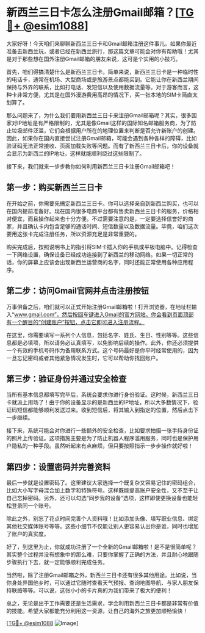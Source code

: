 # 新西兰三日卡怎么注册Gmail邮箱？[[TG💪+ @esim1088](https://t.me/s/esim1088)]

大家好呀！今天咱们来聊聊新西兰三日卡和Gmail邮箱注册这件事儿。如果你最近准备去新西兰玩，或者已经在新西兰旅行，那这篇文章可能会对你有帮助哦！尤其是对于那些想在国外注册Gmail邮箱的朋友来说，这可是个实用的小技巧。

首先，咱们得搞清楚什么是新西兰三日卡。简单来说，新西兰三日卡是一种临时性的电话卡，通常在机场、大型商场或是旅游景点都能买到。它能让你在新西兰期间保持与外界的联系，比如打电话、发短信以及使用数据流量等。对于游客而言，这种卡非常方便，尤其是在国外漫游费用高昂的情况下，买一张本地的SIM卡简直太划算了。

那么问题来了，为什么我们要用新西兰三日卡来注册Gmail邮箱呢？其实，很多国家对IP地址是有严格限制的，尤其是像Gmail这样的国际知名邮箱服务商，为了防止垃圾邮件泛滥，它们会根据用户所在的地理位置来判断是否允许新账户的创建。因此，如果你在国内直接尝试注册Gmail邮箱，可能会遇到各种各样的障碍，比如验证码无法正常接收、页面加载失败等问题。而有了新西兰三日卡后，你的设备就会显示为新西兰的IP地址，这样就能顺利绕过这些限制了。

接下来，我们就来一步步教你如何利用新西兰三日卡注册Gmail邮箱吧！

## 第一步：购买新西兰三日卡

在开始之前，你需要先搞定新西兰三日卡。你可以选择亲自到新西兰购买，也可以在国内提前准备好。现在国内很多电商平台都有售卖新西兰三日卡的服务，价格相对便宜，而且操作起来也十分方便。不过需要注意的是，一定要选择信誉好的商家，并且确认卡内包含足够的通话时间、短信数量以及数据流量。毕竟，咱们这次要用这张卡完成注册任务，所以资源充足是非常重要的。

购买完成后，按照说明书上的指引将SIM卡插入你的手机或平板电脑中。记得检查一下网络设置，确保设备已经成功连接到了新西兰的移动网络。如果一切正常的话，你的屏幕上应该会出现新西兰运营商的名字，同时还能正常使用各种应用程序。

## 第二步：访问Gmail官网并点击注册按钮

万事俱备之后，咱们就可以正式开始注册Gmail邮箱啦！打开浏览器，在地址栏输入“www.gmail.com”，然后按回车键进入Gmail的官方网站。你会看到页面顶部有一个醒目的“创建账户”按钮，点击它即可进入注册流程。

在这里，你需要填写一系列个人信息，包括名字、姓氏、生日、性别等等。这些信息都是必填项，所以请务必认真填写，以免影响后续的操作。此外，你还必须提供一个有效的手机号码作为备用联系方式。这个号码最好是你平时经常使用的，因为一旦忘记密码或者其他紧急情况发生时，它可以帮助你找回账户。

## 第三步：验证身份并通过安全检查

当所有基本信息都填写完毕后，系统会要求你进行身份验证。这时候，新西兰三日卡就派上用场了！由于你的设备显示的是新西兰的IP地址，所以大多数情况下，验证码短信都能够顺利发送过来。收到短信后，将其输入到指定的位置，然后点击下一步继续。

接下来，系统可能会对你进行一些额外的安全检查，比如要求拍摄一张手持身份证的照片上传验证。这项措施主要是为了防止机器人程序滥用服务，同时也是保护用户隐私的一种手段。虽然听起来有点麻烦，但只要按照指示一步步操作就好啦！

## 第四步：设置密码并完善资料

最后一步就是设置密码了。这里建议大家选择一个既复杂又容易记住的密码组合，比如大小写字母混合加上数字和特殊符号。这样既能提高账户安全性，又不至于让自己忘掉密码。另外，还可以勾选“同步我的设备”选项，这样即使更换设备也能轻松登录同一个账号。

除此之外，别忘了花点时间完善个人资料哦！比如添加头像、填写职业信息、绑定其他社交媒体账号等等。这些小细节不仅能让别人更容易认出你是谁，同时也增加了账户的真实度。

好了，到这里为止，你就成功注册了一个全新的Gmail邮箱啦！是不是很简单呢？其实整个过程并没有想象中的那么难，只要你掌握了正确的方法，并且耐心地跟随步骤执行下去，就一定能够顺利完成任务。

当然啦，除了注册Gmail邮箱之外，新西兰三日卡还有很多其他用途。比如说，当你身处异国他乡时，可以通过它随时查看天气预报、查询地图导航、与家人朋友保持联络等等。可以说，这张小小的卡片真的为我们带来了极大的便利！

总之，无论是出于工作需要还是生活需求，学会利用新西兰三日卡都是非常有价值的技能。希望大家都能充分利用这一资源，让自己的海外之旅更加顺畅愉快！

[[TG💪+ @esim1088](https://t.me/s/esim1088) ![Image](https://i.postimg.cc/4NQfJmqS/Snipaste-2025-05-13-00-14-12.png)]